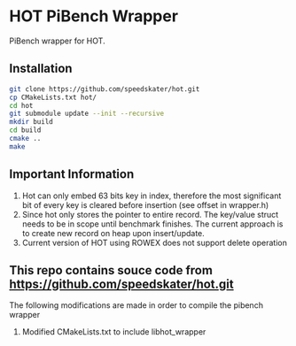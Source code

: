 # HOT PiBench Wrapper

PiBench wrapper for HOT.

## Installation
```bash
git clone https://github.com/speedskater/hot.git
cp CMakeLists.txt hot/
cd hot
git submodule update --init --recursive
mkdir build
cd build
cmake ..
make
```

## Important Information
1. Hot can only embed 63 bits key in index, therefore the most significant bit 
of every key is cleared before insertion (see offset in wrapper.h)
2. Since hot only stores the pointer to entire record. The key/value struct 
needs to be in scope until benchmark finishes. The current approach is to 
create new record on heap upon insert/update.
3. Current version of HOT using ROWEX does not support delete operation

## This repo contains souce code from https://github.com/speedskater/hot.git
The following modifications are made in order to compile the pibench wrapper
1. Modified CMakeLists.txt to include libhot_wrapper
